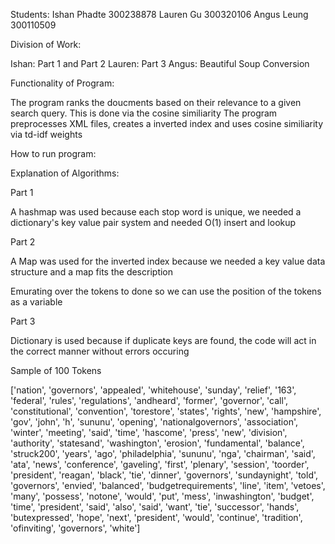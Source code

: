 Students:
Ishan Phadte 300238878
Lauren Gu 300320106
Angus Leung 300110509

Division of Work:

Ishan: Part 1 and Part 2 
Lauren: Part 3 
Angus: Beautiful Soup Conversion

Functionality of Program:

The program ranks the doucments based on their relevance to a given search query. This is done via the cosine similiarity
The program preprocesses XML files, creates a inverted index and uses cosine similiarity via td-idf weights 

How to run program:




Explanation of Algorithms:

Part 1

A hashmap was used because each stop word is unique, we needed a dictionary's key value pair system and needed O(1) insert and lookup

Part 2 

A Map was used for the inverted index because we needed a key value data structure and a map fits the description 

Emurating over the tokens to done so we can use the position of the tokens as a variable 

Part 3 

Dictionary is used because if duplicate keys are found, the code will act in the correct manner without errors occuring


Sample of 100 Tokens 

['nation', 'governors', 'appealed', 'whitehouse', 'sunday', 'relief', '163', 'federal', 'rules', 'regulations', 'andheard', 'former', 'governor', 'call', 'constitutional', 'convention', 'torestore', 'states', 'rights', 'new', 'hampshire', 'gov', 'john', 'h', 'sununu', 'opening', 'nationalgovernors', 'association', 'winter', 'meeting', 'said', 'time', 'hascome', 'press', 'new', 'division', 'authority', 'statesand', 'washington', 'erosion', 'fundamental', 'balance', 'struck200', 'years', 'ago', 'philadelphia', 'sununu', 'nga', 'chairman', 'said', 'ata', 'news', 'conference', 'gaveling', 'first', 'plenary', 'session', 'toorder', 'president', 'reagan', 'black', 'tie', 'dinner', 'governors', 'sundaynight', 'told', 'governors', 'envied', 'balanced', 'budgetrequirements', 'line', 'item', 'vetoes', 'many', 'possess', 'notone', 'would', 'put', 'mess', 'inwashington', 'budget', 'time', 'president', 'said', 'also', 'said', 'want', 'tie', 'successor', 'hands', 'butexpressed', 'hope', 'next', 'president', 'would', 'continue', 'tradition', 'ofinviting', 'governors', 'white']

